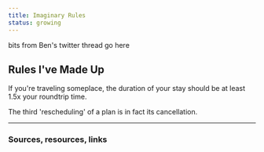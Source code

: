 ```yaml
---
title: Imaginary Rules
status: growing
---
```


bits from Ben's twitter thread go here

## Rules I've Made Up

If you're traveling someplace, the duration of your stay should be at least 1.5x your roundtrip time.

The third 'rescheduling' of a plan is in fact its cancellation.

---
### Sources, resources, links